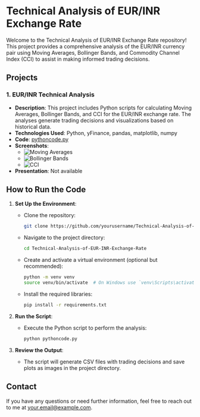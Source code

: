 # Technical Analysis of EUR/INR Exchange Rate

Welcome to the Technical Analysis of EUR/INR Exchange Rate repository! This project provides a comprehensive analysis of the EUR/INR currency pair using Moving Averages, Bollinger Bands, and Commodity Channel Index (CCI) to assist in making informed trading decisions.

## Projects

### 1. EUR/INR Technical Analysis
- **Description**: This project includes Python scripts for calculating Moving Averages, Bollinger Bands, and CCI for the EUR/INR exchange rate. The analyses generate trading decisions and visualizations based on historical data.
- **Technologies Used**: Python, yFinance, pandas, matplotlib, numpy
- **Code**: [pythoncode.py](./pythoncode.py)
- **Screenshots**:
  - ![Moving Averages](./screenshots/moving_avg_decisions.png)
  - ![Bollinger Bands](./screenshots/Bollinger_decisions.png)
  - ![CCI](./screenshots/cci_decisions.png)
- **Presentation**: Not available

## How to Run the Code
1. **Set Up the Environment**:
   - Clone the repository:
     ```bash
     git clone https://github.com/yourusername/Technical-Analysis-of-EUR-INR-Exchange-Rate.git
     ```
   - Navigate to the project directory:
     ```bash
     cd Technical-Analysis-of-EUR-INR-Exchange-Rate
     ```
   - Create and activate a virtual environment (optional but recommended):
     ```bash
     python -m venv venv
     source venv/bin/activate  # On Windows use `venv\Scripts\activate`
     ```
   - Install the required libraries:
     ```bash
     pip install -r requirements.txt
     ```

2. **Run the Script**:
   - Execute the Python script to perform the analysis:
     ```bash
     python pythoncode.py
     ```

3. **Review the Output**:
   - The script will generate CSV files with trading decisions and save plots as images in the project directory.

## Contact
If you have any questions or need further information, feel free to reach out to me at [your.email@example.com](mailto:your.email@example.com).
